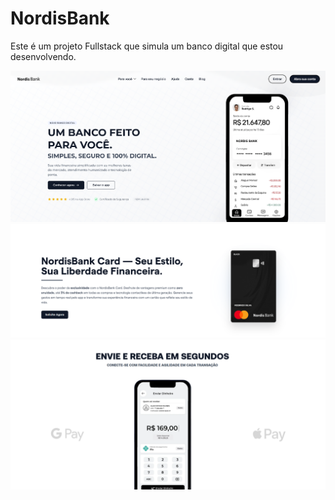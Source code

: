 <h1>NordisBank</h1>
<p>Este é um projeto Fullstack que simula um banco digital que estou desenvolvendo.</p>
<img src="https://github.com/foxzinnx/NordisBank/blob/2a1407832a770b34ebefedf0fbd044653b2ccbbd/photo.png" alt="" />
<img src="https://github.com/foxzinnx/NordisBank/blob/8eeebb85cfc0086627686bbe76047ad74be05c84/a.png" alt="" />
<img src="https://github.com/foxzinnx/NordisBank/blob/2004868e39bdc8ba0c85e62354b764760911afd4/cell.png" alt="" />
